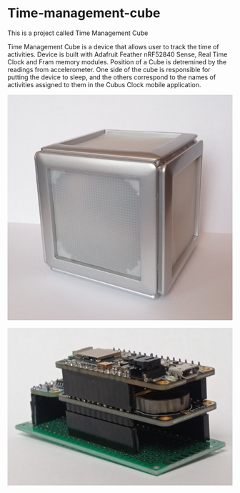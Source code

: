 # Time-management-cube
This is a project called Time Management Cube

Time Management Cube is a device that allows user to track the time of activities. 
Device is built with Adafruit Feather nRF52840 Sense, Real Time Clock and Fram memory modules. Position of a Cube is detremined by the readings from accelerometer. 
One side of the cube is responsible for putting the device to sleep, and the others correspond to the names of activities assigned to them in the Cubus Clock mobile application.

![alt text](https://github.com/Martyn8/Time-management-cube/blob/master/images/cube.jpg)

![alt text](https://github.com/Martyn8/Time-management-cube/blob/master/images/circuit.jpg)

